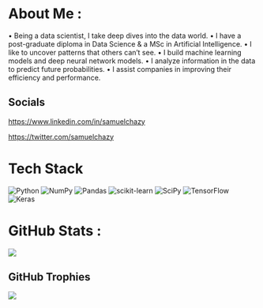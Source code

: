 # About Me :
• Being a data scientist, I take deep dives into the data world.
• I have a post-graduate diploma in Data Science & a MSc in Artificial Intelligence.
• I like to uncover patterns that others can’t see.
• I build machine learning models and deep neural network models.
• I analyze information in the data to predict future probabilities.
• I assist companies in improving their efficiency and performance.

## Socials
https://www.linkedin.com/in/samuelchazy

https://twitter.com/samuelchazy

# Tech Stack
![Python](https://img.shields.io/badge/python-3670A0?style=for-the-badge&logo=python&logoColor=ffdd54) ![NumPy](https://img.shields.io/badge/numpy-%23013243.svg?style=for-the-badge&logo=numpy&logoColor=white) ![Pandas](https://img.shields.io/badge/pandas-%23150458.svg?style=for-the-badge&logo=pandas&logoColor=white) ![scikit-learn](https://img.shields.io/badge/scikit--learn-%23F7931E.svg?style=for-the-badge&logo=scikit-learn&logoColor=white) ![SciPy](https://img.shields.io/badge/SciPy-%230C55A5.svg?style=for-the-badge&logo=scipy&logoColor=%white) ![TensorFlow](https://img.shields.io/badge/TensorFlow-%23FF6F00.svg?style=for-the-badge&logo=TensorFlow&logoColor=white) ![Keras](https://img.shields.io/badge/Keras-%23D00000.svg?style=for-the-badge&logo=Keras&logoColor=white)

# GitHub Stats :
![](https://github-readme-streak-stats.herokuapp.com/?user=samuelchazy&theme=tokyonight&hide_border=true)<br/>

## GitHub Trophies
![](https://github-trophies.vercel.app/?username=samuelchazy&theme=tokyonight&no-frame=true&no-bg=false&margin-w=4)
